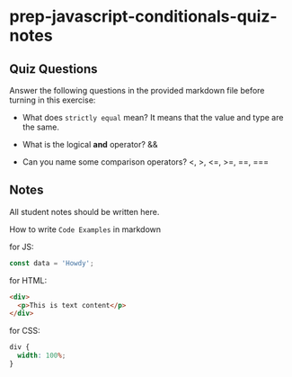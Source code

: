 # prep-javascript-conditionals-quiz-notes

## Quiz Questions

Answer the following questions in the provided markdown file before turning in this exercise:

- What does `strictly equal` mean?
  It means that the value and type are the same.

- What is the logical **and** operator?
  &&

- Can you name some comparison operators?
  <, >, <=, >=, ==, ===

## Notes

All student notes should be written here.

How to write `Code Examples` in markdown

for JS:

```javascript
const data = 'Howdy';
```

for HTML:

```html
<div>
  <p>This is text content</p>
</div>
```

for CSS:

```css
div {
  width: 100%;
}
```
